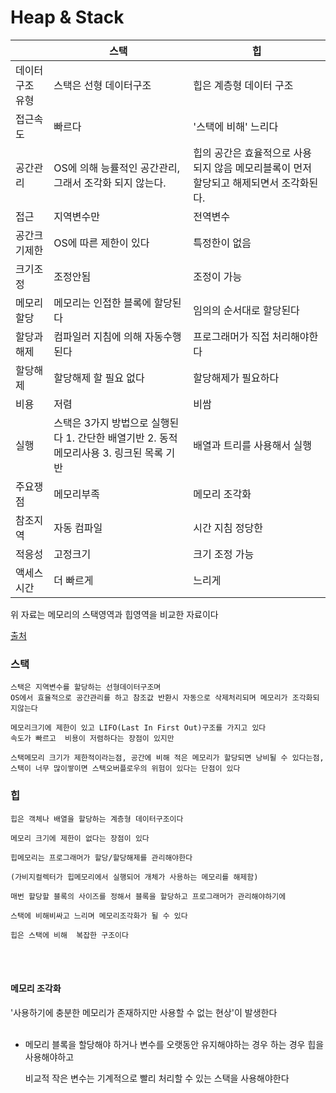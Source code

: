 # Heap & Stack
|  |스택|	힙|
|--|--|--|
|데이터 구조 유형|	스택은 선형 데이터구조|	힙은 계층형 데이터 구조|
|접근속도|	빠르다|	'스택에 비해' 느리다|
|공간관리|	OS에 의해 능률적인 공간관리, 그래서 조각화 되지 않는다.|	힙의 공간은 효율적으로 사용되지 않음 메모리블록이 먼저 할당되고 해제되면서 조각화된다.|
|접근|	지역변수만|	전역변수|
|공간크기제한|	OS에 따른 제한이 있다|	특정한이 없음|
|크기조정|	조정안됨|	조정이 가능|
|메모리할당|	메모리는 인접한 블록에 할당된다|	임의의 순서대로 할당된다|
|할당과 해제|	컴파일러 지침에 의해 자동수행된다|	프로그래머가 직접 처리해야한다|
|할당해제|	할당해제 할 필요 없다|	할당해제가 필요하다|
|비용|	저렴|	비쌈|
|실행|	스택은 3가지 방법으로 실행된다  1. 간단한 배열기반 2. 동적메모리사용 3. 링크된 목록 기반|	배열과 트리를 사용해서 실행|
|주요쟁점|	메모리부족|	메모리 조각화|
|참조지역|	자동 컴파일| 시간 지침	정당한|
|적응성|	고정크기|	크기 조정 가능|
|액세스 시간|	더 빠르게|	느리게|
위 자료는 메모리의 스택영역과 힙영역을 비교한 자료이다

[출처](https://www.guru99.com/stack-vs-heap.html)



 

### 스택
    스택은 지역변수를 할당하는 선형데이터구조며
    OS에서 효율적으로 공간관리를 하고 참조값 반환시 자동으로 삭제처리되며 메모리가 조각화되지않는다

    메모리크기에 제한이 있고 LIFO(Last In First Out)구조를 가지고 있다
    속도가 빠르고  비용이 저렴하다는 장점이 있지만
 
    스택메모리 크기가 제한적이라는점, 공간에 비해 적은 메모리가 할당되면 낭비될 수 있다는점,
    스택이 너무 많이쌓이면 스택오버플로우의 위험이 있다는 단점이 있다


### 힙

    힙은 객체나 배열을 할당하는 계층형 데이터구조이다

    메모리 크기에 제한이 없다는 장점이 있다

	힙메모리는 프로그래머가 할당/할당해제를 관리해야한다

    (가비지컬렉터가 힙메모리에서 실행되어 개체가 사용하는 메모리를 해제함)

    매번 할당할 블록의 사이즈를 정해서 블록을 할당하고 프로그래머가 관리해야하기에

    스택에 비해비싸고 느리며 메모리조각화가 될 수 있다

    힙은 스택에 비해  복잡한 구조이다
<br/>
<br/>
 

#### 메모리 조각화 
'사용하기에 충분한 메모리가 존재하지만 사용할 수 없는 현상'이 발생한다
<br/>
<br/>
 
 

 

* 메모리 블록을 할당해야 하거나 변수를 오랫동안 유지해야하는 경우 하는 경우 힙을 사용해야하고

  비교적 작은 변수는 기계적으로 빨리 처리할 수 있는 스택을 사용해야한다
